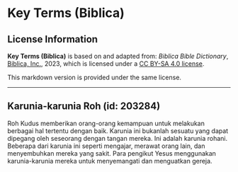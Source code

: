 # Key Terms (Biblica)

## License Information

**Key Terms (Biblica)** is based on and adapted from: _Biblica Bible Dictionary_, [Biblica, Inc.](https://www.biblica.com/), 2023, which is licensed under a [CC BY-SA 4.0 license](https://creativecommons.org/licenses/by-sa/4.0/legalcode.en).

This markdown version is provided under the same license.



--------------------------------

## Karunia-karunia Roh (id: 203284)

Roh Kudus memberikan orang\-orang kemampuan untuk melakukan berbagai hal tertentu dengan baik. Karunia ini bukanlah sesuatu yang dapat dipegang oleh seseorang dengan tangan mereka. Ini adalah karunia rohani. Beberapa dari karunia ini seperti mengajar, merawat orang lain, dan menyembuhkan mereka yang sakit. Para pengikut Yesus menggunakan karunia\-karunia mereka untuk menyemangati dan menguatkan gereja.



